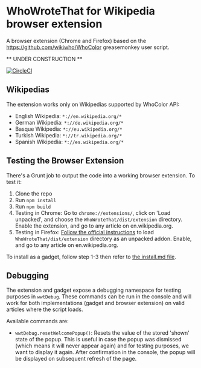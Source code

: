 # WhoWroteThat for Wikipedia browser extension

A browser extension (Chrome and Firefox) based on the https://github.com/wikiwho/WhoColor greasemonkey user script.

** UNDER CONSTRUCTION **

[![CircleCI](https://circleci.com/gh/wikimedia/WhoWroteThat.svg?style=svg)](https://circleci.com/gh/wikimedia/WhoWroteThat)

## Wikipedias

The extension works only on Wikipedias supported by WhoColor API:

* English Wikipedia: `*://en.wikipedia.org/*`
* German Wikipedia: `*://de.wikipedia.org/*`
* Basque Wikipedia: `*://eu.wikipedia.org/*`
* Turkish Wikipedia: `*://tr.wikipedia.org/*`
* Spanish Wikipedia: `*://es.wikipedia.org/*`

## Testing the Browser Extension

There's a Grunt job to output the code into a working browser extension. To test it:

1. Clone the repo
2. Run `npm install`
3. Run `npm build`
4. Testing in Chrome: Go to `chrome://extensions/`, click on 'Load unpacked', and choose the `WhoWroteThat/dist/extension` directory. Enable the extension, and go to any article on en.wikipedia.org.
5. Testing in Firefox: [Follow the official instructions](https://developer.mozilla.org/en-US/docs/Mozilla/Add-ons/WebExtensions/Temporary_Installation_in_Firefox) to load `WhoWroteThat/dist/extension` directory as an unpacked addon. Enable, and go to any article on en.wikipedia.org. 

To install as a gadget, follow step 1-3 then refer to [the install.md file](./tutorials/install.md).

## Debugging

The extension and gadget expose a debugging namespace for testing purposes in `wwtDebug`. These commands can be run in the console and will work for both implementations (gadget and browser extension) on valid articles where the script loads.

Available commands are:

* `wwtDebug.resetWelcomePopup()`: Resets the value of the stored 'shown' state of the popup. This is useful in case the popup was dismissed (which means it will never appear again) and for testing purposes, we want to display it again. After confirmation in the console, the popup will be displayed on subsequent refresh of the page.
